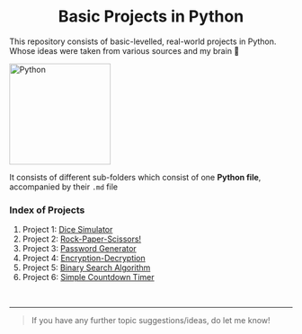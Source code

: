 <h1 align = "center">Basic Projects in Python</h1>

 This repository consists of basic-levelled, real-world projects in Python. Whose ideas were taken from various sources and my brain 🧠
 
 <img src = "https://upload.wikimedia.org/wikipedia/commons/thumb/c/c3/Python-logo-notext.svg/1024px-Python-logo-notext.svg.png" alt = "Python" height = 180 width = 180>
 
It consists of different sub-folders which consist of one **Python file**, accompanied by their `.md` file
<br>
 ### Index of Projects 
 
1. Project 1: [Dice Simulator](https://github.com/TERNION-1121/Basic-Projects-in-Python/tree/main/Project%201-%20Dice%20Simulator)
2. Project 2: [Rock-Paper-Scissors!](https://github.com/TERNION-1121/Basic-Projects-in-Python/tree/main/Project%202-%20Rock-Paper-Scissors!)
3. Project 3: [Password Generator](https://github.com/TERNION-1121/Basic-Projects-in-Python/tree/main/Project%203-%20Password%20Generator)
4. Project 4: [Encryption-Decryption](https://github.com/TERNION-1121/Basic-Projects-in-Python/tree/main/Project%204-%20Encryption-Decryption)
5. Project 5: [Binary Search Algorithm](https://github.com/TERNION-1121/Basic-Projects-in-Python/tree/main/Project%205-%20Binary%20Search%20Algorithm)
6. Project 6: [Simple Countdown Timer](https://github.com/TERNION-1121/Basic-Projects-in-Python/tree/main/Project%206-%20Simple%20Countdown%20Timer)
<br>
<hr>

> If you have any further topic suggestions/ideas, do let me know!
